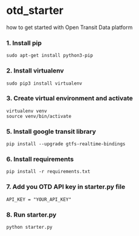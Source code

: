 # otd_starter
how to get started with Open Transit Data platform

### 1. Install pip
```
sudo apt-get install python3-pip
```
### 2. Install virtualenv
```
sudo pip3 install virtualenv 
```
### 3. Create virtual environment and activate
```
virtualenv venv 
source venv/bin/activate
```
### 5. Install google transit library
```
pip install --upgrade gtfs-realtime-bindings
```
### 6. Install requirements
```
pip install -r requirements.txt
```
### 7. Add you OTD API key in starter.py file
```
API_KEY = "YOUR_API_KEY"
```
### 8. Run starter.py
```
python starter.py
```

